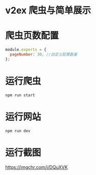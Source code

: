 # v2ex 爬虫与简单展示

# 爬虫页数配置

```js
module.exports = {
  pageNumber: 30, //自定义配置数量
};
```

# 运行爬虫

`npm run start`

# 运行网站

`npm run dev`

# 运行截图

https://imgchr.com/i/DQuXVK
